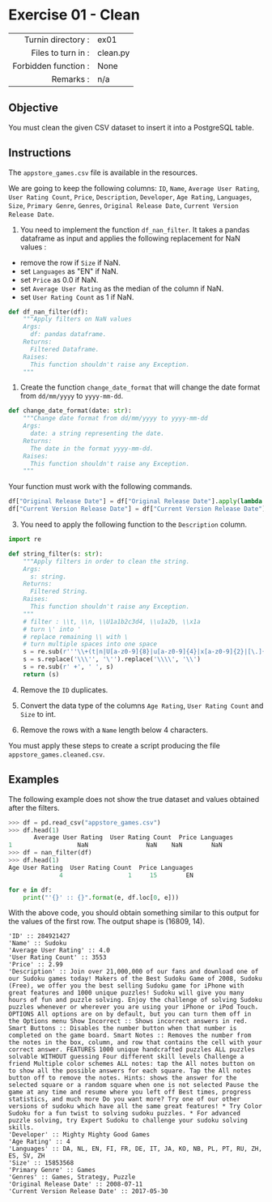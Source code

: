 # Exercise 01 - Clean

|                         |                    |
| -----------------------:| ------------------ |
|   Turnin directory :    |  ex01              |
|   Files to turn in :    |  clean.py          |
|   Forbidden function :  |  None              |
|   Remarks :             |  n/a               |


## Objective

You must clean the given CSV dataset to insert it into a PostgreSQL table.

## Instructions

The `appstore_games.csv` file is available in the resources.

We are going to keep the following columns: `ID`, `Name`, `Average User Rating`, `User Rating Count`, `Price`, `Description`, `Developer`, `Age Rating`, `Languages`, `Size`, `Primary Genre`, `Genres`, `Original Release Date`, `Current Version Release Date`.

1) You need to implement the function `df_nan_filter`. It takes a pandas dataframe as input and applies the following replacement for NaN values :

* remove the row if `Size` if NaN.
* set `Languages` as "EN" if NaN.
* set `Price` as 0.0 if NaN.
* set `Average User Rating` as the median of the column if NaN.
* set `User Rating Count` as 1 if NaN.

```python
def df_nan_filter(df):
    """Apply filters on NaN values 
    Args:
      df: pandas dataframe.
    Returns:
      Filtered Dataframe.
    Raises:
      This function shouldn't raise any Exception.
    """
```

1) Create the function `change_date_format` that will change the date format from `dd/mm/yyyy` to `yyyy-mm-dd`.

```python
def change_date_format(date: str):
    """Change date format from dd/mm/yyyy to yyyy-mm-dd
    Args:
      date: a string representing the date.
    Returns:
      The date in the format yyyy-mm-dd.
    Raises:
      This function shouldn't raise any Exception.
    """
```

Your function must work with the following commands.

```python
df["Original Release Date"] = df["Original Release Date"].apply(lambda x: change_date_format(x))
df["Current Version Release Date"] = df["Current Version Release Date"].apply(lambda x: change_date_format(x))
```

3) You need to apply the following function to the `Description` column.

```python
import re

def string_filter(s: str):
    """Apply filters in order to clean the string.
    Args:
      s: string.
    Returns:
      Filtered String.
    Raises:
      This function shouldn't raise any Exception.
    """
    # filter : \\t, \\n, \\U1a1b2c3d4, \\u1a2b, \\x1a
    # turn \' into '
    # replace remaining \\ with \
    # turn multiple spaces into one space
    s = re.sub(r'''\\+(t|n|U[a-z0-9]{8}|u[a-z0-9]{4}|x[a-z0-9]{2}|[\.]{2})''', ' ', s)
    s = s.replace('\\\'', '\'').replace('\\\\', '\\')
    s = re.sub(r' +', ' ', s)
    return (s)
```

4) Remove the `ID` duplicates.

5) Convert the data type of the columns `Age Rating`, `User Rating Count` and `Size` to int.

6) Remove the rows with a `Name` length below 4 characters. 

You must apply these steps to create a script producing the file `appstore_games.cleaned.csv`.

## Examples

The following example does not show the true dataset and values obtained after the filters.
```python
>>> df = pd.read_csv("appstore_games.csv")
>>> df.head(1)
       Average User Rating  User Rating Count  Price Languages
1                  NaN                NaN    NaN        NaN
>>> df = nan_filter(df)
>>> df.head(1)
Age User Rating  User Rating Count  Price Languages
              4                  1     15        EN
```

```python
for e in df:
    print("'{}' :: {}".format(e, df.loc[0, e]))
```
With the above code, you should obtain something similar to this output for the values of the first row. The output shape is (16809, 14).

```
'ID' :: 284921427
'Name' :: Sudoku
'Average User Rating' :: 4.0
'User Rating Count' :: 3553
'Price' :: 2.99
'Description' :: Join over 21,000,000 of our fans and download one of our Sudoku games today! Makers of the Best Sudoku Game of 2008, Sudoku (Free), we offer you the best selling Sudoku game for iPhone with great features and 1000 unique puzzles! Sudoku will give you many hours of fun and puzzle solving. Enjoy the challenge of solving Sudoku puzzles whenever or wherever you are using your iPhone or iPod Touch. OPTIONS All options are on by default, but you can turn them off in the Options menu Show Incorrect :: Shows incorrect answers in red. Smart Buttons :: Disables the number button when that number is completed on the game board. Smart Notes :: Removes the number from the notes in the box, column, and row that contains the cell with your correct answer. FEATURES 1000 unique handcrafted puzzles ALL puzzles solvable WITHOUT guessing Four different skill levels Challenge a friend Multiple color schemes ALL notes: tap the All notes button on to show all the possible answers for each square. Tap the All notes button off to remove the notes. Hints: shows the answer for the selected square or a random square when one is not selected Pause the game at any time and resume where you left off Best times, progress statistics, and much more Do you want more? Try one of our other versions of sudoku which have all the same great features! * Try Color Sudoku for a fun twist to solving sudoku puzzles. * For advanced puzzle solving, try Expert Sudoku to challenge your sudoku solving skills.
'Developer' :: Mighty Mighty Good Games
'Age Rating' :: 4
'Languages' :: DA, NL, EN, FI, FR, DE, IT, JA, KO, NB, PL, PT, RU, ZH, ES, SV, ZH
'Size' :: 15853568
'Primary Genre' :: Games
'Genres' :: Games, Strategy, Puzzle
'Original Release Date' :: 2008-07-11
'Current Version Release Date' :: 2017-05-30
```